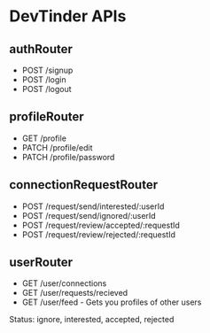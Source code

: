 # DevTinder APIs

## authRouter

- POST /signup
- POST /login
- POST /logout

## profileRouter

- GET /profile
- PATCH /profile/edit
- PATCH /profile/password

## connectionRequestRouter

- POST /request/send/interested/:userId
- POST /request/send/ignored/:userId
- POST /request/review/accepted/:requestId
- POST /request/review/rejected/:requestId

## userRouter

- GET /user/connections
- GET /user/requests/recieved
- GET /user/feed - Gets you profiles of other users

Status: ignore, interested, accepted, rejected
